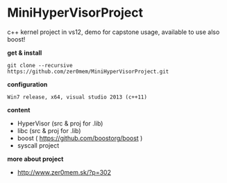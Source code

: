 MiniHyperVisorProject
=============

c++ kernel project in vs12, demo for capstone usage, available to use also boost!


**get & install**

    git clone --recursive https://github.com/zer0mem/MiniHyperVisorProject.git
    
**configuration**

    Win7 release, x64, visual studio 2013 (c++11)

**content**

- HyperVisor (src & proj for .lib)
- libc (src & proj for .lib)
- boost ( https://github.com/boostorg/boost )
- syscall project

**more about project**

- http://www.zer0mem.sk/?p=302
